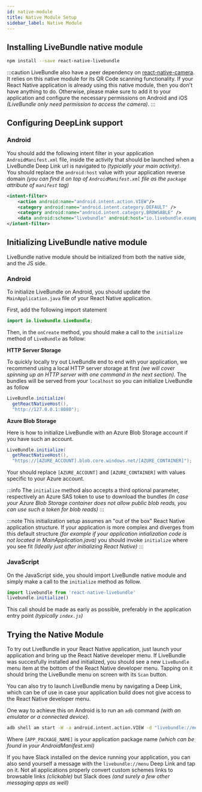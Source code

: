```yaml
---
id: native-module
title: Native Module Setup
sidebar_label: Native Module
---
```


## Installing LiveBundle native module

```bash npm2yarn
npm install --save react-native-livebundle
```

:::caution
LiveBundle also have a peer dependency on [react-native-camera][1].
It relies on this native module for its QR Code scanning functionality. If your React Native application is already using this native module, then you don't have anything to do. Otherwise, please make sure to add it to your application and configure the necessary permissions on Android and iOS *(LiveBundle only need permission to access the camera)*.
:::

## Configuring DeepLink support

### Android

You should add the following intent filter in your application `AndroidManifest.xml` file, inside the activity that should be launched when a LiveBundle Deep Link url is navigated to _(typicially your main activity)_.<br/>
You should replace the `android:host` value with your application reverse domain _(you can find it on top of `AndroidManifest.xml` file as the `package` attribute of `manifest` tag)_

```XML
<intent-filter>
    <action android:name="android.intent.action.VIEW"/>
    <category android:name="android.intent.category.DEFAULT" />
    <category android:name="android.intent.category.BROWSABLE" />
    <data android:scheme="livebundle" android:host="io.livebundle.example" />
</intent-filter>
```

## Initializing LiveBundle native module

LiveBundle native module should be initialized from both the native side, and the JS side.

### Android

To initialize LiveBundle on Android, you should update the `MainApplication.java` file of your React Native application.

First, add the following import statement

```java
import io.livebundle.LiveBundle;
```

Then, in the `onCreate` method, you should make a call to the `initialize` method of `LiveBundle` as follow:

**HTTP Server Storage**

To quickly locally try out LiveBundle end to end with your application, we recommend using a local HTTP server storage at first _(we will cover spinning up an HTTP server with one command in the next section)_. The bundles will be served from your `localhost` so you can initialize LiveBundle as follow

```java
LiveBundle.initialize(
  getReactNativeHost(),
  "http://127.0.0.1:8080");
```

**Azure Blob Storage**

Here is how to initialize LiveBundle with an Azure Blob Storage account if you have such an account.

```java
LiveBundle.initialize(
  getReactNativeHost(),
  "https://[AZURE_ACCOUNT].blob.core.windows.net/[AZURE_CONTAINER]");
```

Your should replace `[AZURE_ACCOUNT]` and `[AZURE_CONTAINER]` with values specific to your Azure account.

:::info
The `initialize` method also accepts a third optional parameter, respectively an Azure SAS token to use to download the bundles *(In case your Azure Blob Storage container does not allow public blob reads, you can use such a token for blob reads)*
:::

:::note
This initialization setup assumes an "out of the box" React Native application structure. If your application is more complex and diverges from this default structure *(for example if your application intialization code is not located in MainApplication.java)* you should invoke `initialize` where you see fit *(Ideally just after initializing React Native)*
:::

### JavaScript

On the JavaScript side, you should import LiveBundle native module and simply make a call to the `initialize` method as follow.

```javascript
import livebundle from 'react-native-livebundle'
livebundle.initialize()
```

This call should be made as early as possible, preferably in the application entry point *(typically `index.js`)*

## Trying the Native Module

To try out LiveBundle in your React Native application, just launch your application and bring up the React Native developer menu. If LiveBundle was succesfully installed and initialized, you should see a new `LiveBundle` menu item at the bottom of the React Native developer menu.
Tapping on it should bring the LiveBundle menu on screen with its `Scan` button.

You can also try to launch LiveBundle menu by navigating a Deep Link, which can be of use in case your application build does not give access to the React Native developer menu.

One way to achieve this on Android is to run an `adb` command _(with an emulator or a connected device)_.

```bash
adb shell am start -W -a android.intent.action.VIEW -d "livebundle://menu" [APP_PACKAGE_NAME]
```

Where `[APP_PACKAGE_NAME]` is your application package name _(which can be found in your AndroidManifest.xml)_

If you have Slack installed on the device running your application, you can also send yourself a message with the `livebundle://menu` Deep Link and tap on it. Not all applications properly convert custom schemes links to browsable links _(clickable)_ but Slack does _(and surely a few other messaging apps as well)_

[1]: https://github.com/react-native-community/react-native-camera
